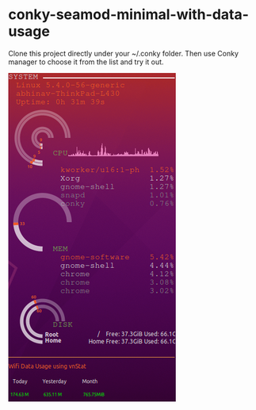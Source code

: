 # conky-seamod-minimal-with-data-usage

Clone this project directly under your ~/.conky folder.
Then use Conky manager to choose it from the list and try it out.

![alt text](https://raw.githubusercontent.com/abhinavsinha1991/conky-seamod-minimal-with-data-usage/main/conky-seamod-minimal-with-data-usage.png)
